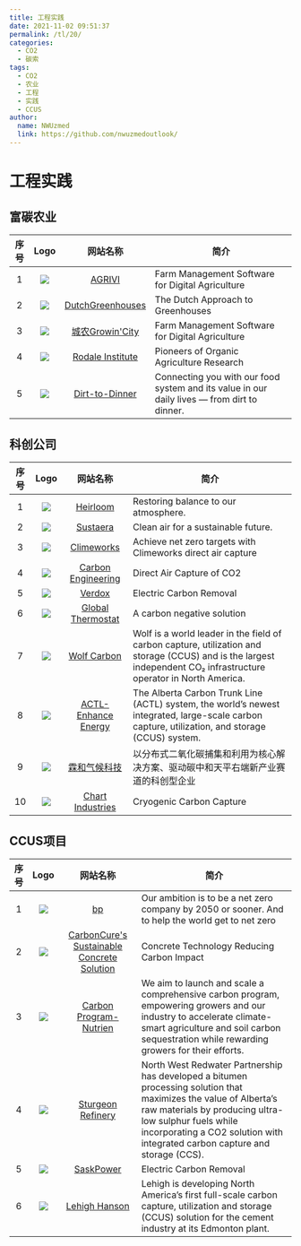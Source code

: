 ```yaml
---
title: 工程实践
date: 2021-11-02 09:51:37
permalink: /tl/20/
categories:
  - CO2
  - 碳索
tags:
  - CO2
  - 农业
  - 工程
  - 实践
  - CCUS
author: 
  name: NWUzmed
  link: https://github.com/nwuzmedoutlook/
---
```


# 工程实践
## 富碳农业
| 序号 | Logo | 网站名称 | 简介 | 
|:---:|:----:|:----:|----|
| 1 | ![](https://www.agrivi.com/wp-content/uploads/2021/02/Agrivi-svg.svg) | [AGRIVI](https://www.agrivi.com/) | Farm Management Software for Digital Agriculture |
| 2 | ![](https://s2.loli.net/2022/11/26/ubOz9vsHdFkYocX.png) | [DutchGreenhouses](https://www.dutchgreenhouses.com/en/) | The Dutch Approach to Greenhouses |
| 3 | ![](https://s1.ax1x.com/2022/11/27/zNW0p9.png) | [城农Growin'City](http://www.growincity.com/) | Farm Management Software for Digital Agriculture |
| 4 | ![](https://s1.ax1x.com/2022/11/27/zNWtTU.png) | [Rodale Institute]([https://www.agrivi.com/](https://rodaleinstitute.org/)) | Pioneers of Organic Agriculture Research |
| 5 | ![](https://s1.ax1x.com/2022/11/27/zNWaY4.png) | [Dirt-to-Dinner](https://dirt-to-dinner.com/) | Connecting you with our food system and its value in our daily lives — from dirt to dinner. |


## 科创公司
| 序号 | Logo | 网站名称 | 简介 | 
|:---:|:----:|:----:|----|
| 1 | ![](https://s1.ax1x.com/2022/11/27/zNW60K.png) | [Heirloom](https://www.heirloomcarbon.com/) | Restoring balance to our atmosphere. |
| 2 | ![](https://s1.ax1x.com/2022/11/27/zNWRte.png) | [Sustaera](https://www.sustaera.com/) | Clean air for a sustainable future. |
| 3 | ![](https://s1.ax1x.com/2022/11/27/zNWTnP.png) | [Climeworks](https://climeworks.com) | Achieve net zero targets with Climeworks direct air capture |
| 4 | ![](https://s1.ax1x.com/2022/11/27/zNWqAS.png) | [Carbon Engineering](https://carbonengineering.com/) | Direct Air Capture of CO2 |
| 5 | ![](https://s1.ax1x.com/2022/11/27/zNWjpj.png) | [Verdox](https://verdox.com/) | Electric Carbon Removal |
| 6 | ![](https://s1.ax1x.com/2022/11/27/zNfE9J.png) | [Global Thermostat](https://globalthermostat.com/) | A carbon negative solution |
| 7 | ![](https://s1.ax1x.com/2022/11/27/zNfbK1.png) | [Wolf Carbon](https://wolfmidstream.com/carbon/) | Wolf is a world leader in the field of carbon capture, utilization and storage (CCUS) and is the largest independent CO₂ infrastructure operator in North America.  |
| 8 | ![](https://s1.ax1x.com/2022/11/27/zNhS8H.png) | [ACTL-Enhance Energy  ](https://enhanceenergy.com/actl/) | The Alberta Carbon Trunk Line (ACTL) system, the world’s newest integrated, large-scale carbon capture, utilization, and storage (CCUS) system. |
| 9 | ![](https://s1.ax1x.com/2022/11/27/zNhYiF.png) | [霖和气候科技](https://mp.weixin.qq.com/s/XoXXZxPTOIPaaENxTI8IDQ) | 以分布式二氧化碳捕集和利用为核心解决方案、驱动碳中和天平右端新产业赛道的科创型企业 |
| 10 | ![](https://s1.ax1x.com/2022/11/27/zNOrP1.png) | [Chart Industries](https://www.chartindustries.com/Products/Carbon-Capture) | Cryogenic Carbon Capture |

## CCUS项目
| 序号 | Logo | 网站名称 | 简介 | 
|:---:|:----:|:----:|----|
| 1 | ![](https://s1.ax1x.com/2022/11/27/zN4mTK.png) | [bp](https://www.bp.com/) | Our ambition is to be a net zero company by 2050 or sooner. And to help the world get to net zero |
| 2 | ![](https://s1.ax1x.com/2022/11/27/zN41ld.png) | [CarbonCure's Sustainable Concrete Solution](https://www.carboncure.com/) | Concrete Technology Reducing Carbon Impact |
| 3 | ![](https://s1.ax1x.com/2022/11/27/zN4tTf.png) | [Carbon Program-Nutrien](https://www.nutrien.com/sustainability/strategy/carbon-program) | We aim to launch and scale a comprehensive carbon program, empowering growers and our industry to accelerate climate-smart agriculture and soil carbon sequestration while rewarding growers for their efforts.  |
| 4 | ![](https://s1.ax1x.com/2022/11/27/zN4D6s.png) | [Sturgeon Refinery](https://nwrsturgeonrefinery.com/project/carbon-capture-and-storage/) | North West Redwater Partnership has developed a bitumen processing solution that maximizes the value of Alberta’s raw materials by producing ultra-low sulphur fuels while incorporating a CO2 solution with integrated carbon capture and storage (CCS). |
| 5 | ![](https://s1.ax1x.com/2022/11/27/zN4H76.png) | [SaskPower](https://www.saskpower.com/about-us/Our-Company/Blog) | Electric Carbon Removal |
| 6 | ![](https://s1.ax1x.com/2022/11/27/zN4LtO.jpg) | [Lehigh Hanson](https://www.lehighhanson.com/home/news/news-post/news/2022/01/26/lehigh-cement-and-enbridge-agree-to-advance-a-co2-storage-solution-in-alberta#) | Lehigh is developing North America’s first full-scale carbon capture, utilization and storage (CCUS) solution for the cement industry at its Edmonton plant. |
